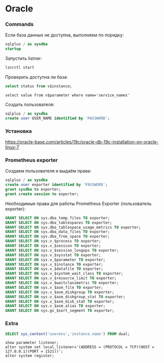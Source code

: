 # Oracle

### Commands

Если база данных не доступна, выполняем по порядку:
``` sql
sqlplus / as sysdba
startup
```

Запустить listner:

``` bash
lsnrctl start
```

Проверить доступна ли база:

``` sql
select status from v$instance;
```

```
select value from v$parameter where name='service_names'
```

Создать пользователя:

``` sql
sqlplus / as sysdba
create user USER_NAME identified by 'PASSWORD';
```

### Установка

https://oracle-base.com/articles/19c/oracle-db-19c-installation-on-oracle-linux-7

### Prometheus exporter

Создаем пользователя и выдаём права:

``` sql
sqlplus / as sysdba
create user exporter identified by 'PASSWORD';
grant sysdba to exporter;
grant create session to exporter;
```

Необходимые права для работы Prometheus Exporter (пользователь exporter):

``` sql
GRANT SELECT ON sys.dba_temp_files TO exporter; 
GRANT SELECT ON sys.dba_tablespaces TO exporter;  
GRANT SELECT ON sys.dba_tablespace_usage_metrics TO exporter;  
GRANT SELECT ON sys.dba_data_files TO exporter; 
GRANT SELECT ON sys.dba_free_space TO exporter; 
GRANT SELECT ON sys.v_$process TO exporter; 
GRANT SELECT ON sys.v_$session TO exporter; 
GRANT SELECT ON sys.v_$session_longops TO exporter; 
GRANT SELECT ON sys.v_$sysstat TO exporter; 
GRANT SELECT ON sys.v_$parameter TO exporter; 
GRANT SELECT ON sys.v_$instance TO exporter; 
GRANT SELECT ON sys.v_$datafile TO exporter; 
GRANT SELECT ON sys.v_$system_wait_class TO exporter; 
GRANT SELECT ON sys.v_$resource_limit TO exporter; 
GRANT SELECT ON sys.v_$waitclassmetric TO exporter; 
GRANT SELECT ON sys.v_$asm_file TO exporter; 
GRANT SELECT ON sys.v_$asm_diskgroup TO exporter; 
GRANT SELECT ON sys.v_$asm_diskgroup_stat TO exporter; 
GRANT SELECT ON sys.v_$asm_disk_stat TO exporter; 
GRANT SELECT ON sys.v_$asm_alias TO exporter; 
GRANT SELECT ON sys.gv_$sort_segment TO exporter;
```

### Extra

``` sql
SELECT sys_context('userenv','instance_name') FROM dual;
```


```
show parameter listener;
alter system set local_listener='(ADDRESS = (PROTOCOL = TCP)(HOST = 127.0.0.1)(PORT = 1521))';
alter system register;
```
